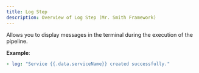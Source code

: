 ```yaml
---
title: Log Step
description: Overview of Log Step (Mr. Smith Framework)
---
```


Allows you to display messages in the terminal during the execution of the pipeline.


**Example**:
```yaml
- log: "Service {{.data.serviceName}} created successfully."
```